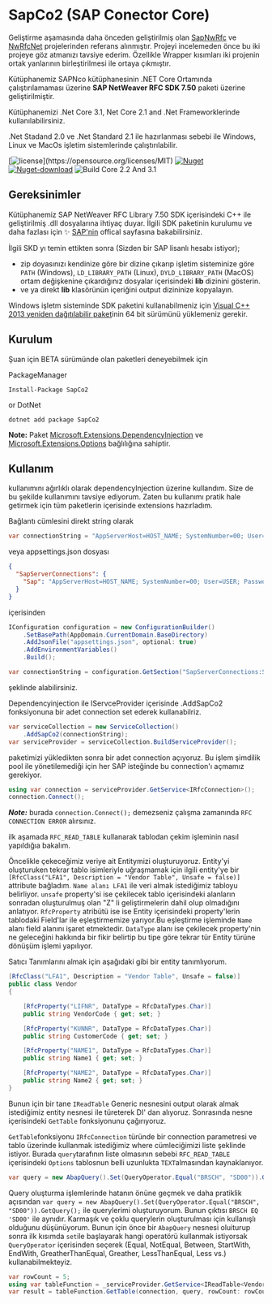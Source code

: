 # SapCo2 (SAP Conector Core)

Geliştirme aşamasında daha önceden geliştirilmiş olan [SapNwRfc](https://github.com/huysentruitw/SapNwRfc) ve [NwRfcNet](https://github.com/nunomaia/NwRfcNet) projelerinden referans alınmıştır. Projeyi incelemeden önce bu iki projeye göz atmanızı tavsiye ederim. Özellikle Wrapper kısımları iki projenin ortak yanlarının birleştirilmesi ile ortaya çıkmıştır.

Kütüphanemiz SAPNco kütüphanesinin .NET Core Ortamında çalıştırılamaması üzerine **SAP NetWeaver RFC SDK 7.50** paketi üzerine geliştirilmiştir.

Kütüphanemizi .Net Core 3.1, Net Core 2.1 and .Net Frameworklerinde kullanılabilirsiniz.

.Net Stadand 2.0 ve .Net Standard 2.1 ile hazırlanması sebebi ile Windows, Linux ve MacOs işletim sistemlerinde çalıştırılabilir.

[![license](https://img.shields.io/badge/license-MIT-blue?)](https://opensource.org/licenses/MIT)
[![Nuget](https://img.shields.io/nuget/v/sapco2?label=Nuget&logo=Nuget&logoColor=blue)](https://www.nuget.org/packages/SapCo2/)
[![Nuget-download](https://img.shields.io/nuget/dt/sapco2?logo=nuget)](https://www.nuget.org/packages/SapCo2/)
![Build Core 2.2 And 3.1](https://github.com/metalsimyaci/SapCo2/workflows/Build%20Core%202.2%20And%203.1/badge.svg?branch=master)

## Gereksinimler

Kütüphanemiz SAP NetWeaver RFC Library 7.50 SDK içerisindeki C++ ile geliştirilmiş .dll dosyalarına ihtiyaç duyar.
İlgili SDK paketinin kurulumu ve daha fazlası için :sparkles: [SAP'nin](https://support.sap.com/en/product/connectors/nwrfcsdk.html) offical sayfasına bakabilirsiniz.

İlgili SKD yı temin ettikten sonra (Sizden bir SAP lisanlı hesabı istiyor);

- zip doyasınızı kendinize göre bir dizine çıkarıp işletim sisteminize göre `PATH` (Windows), `LD_LIBRARY_PATH` (Linux), `DYLD_LIBRARY_PATH` (MacOS)  ortam değişkenine çıkardığınız dosyalar içerisindeki **lib** dizinini gösterin.
- ve ya direkt **lib** klasörünün içeriğini output dizininize kopyalayın.

 Windows işletm sisteminde  SDK paketini kullanabilmeniz için [Visual C++ 2013 yeniden dağıtılabilir paket](https://www.microsoft.com/en-us/download/details.aspx?id=40784)inin 64 bit sürümünü yüklemeniz gerekir.

## Kurulum

Şuan için BETA sürümünde olan paketleri deneyebilmek için

PackageManager

```shell
Install-Package SapCo2
```

or
DotNet

```shell
dotnet add package SapCo2
```

**Note:** Paket [Microsoft.Extensions.DependencyInjection](https://www.nuget.org/packages/Microsoft.Extensions.DependencyInjection/) ve [Microsoft.Extensions.Options](https://www.nuget.org/packages/Microsoft.Extensions.Options) bağlılığına sahiptir.

## Kullanım

kullanımını ağırlıklı olarak dependencyInjection üzerine kullandım. Size de bu şekilde kullanımını tavsiye ediyorum. Zaten bu kullanımı pratik hale getirmek için tüm paketlerin içerisinde extensions hazırladım.

Bağlantı cümlesini direkt string olarak

```csharp
var connectionString = "AppServerHost=HOST_NAME; SystemNumber=00; User=USER; Password=PASSWORD; Client=CLIENT_CODE; Language=EN; PoolSize=100; Trace=0;";
```

veya appsettings.json dosyası

```json
{
  "SapServerConnections": {
    "Sap": "AppServerHost=HOST_NAME; SystemNumber=00; User=USER; Password=PASSWORD; Client=CLIENT_CODE; Language=EN; PoolSize=100; Trace=0;"
  }
}
```

içerisinden

```csharp
IConfiguration configuration = new ConfigurationBuilder()
    .SetBasePath(AppDomain.CurrentDomain.BaseDirectory)
    .AddJsonFile("appsettings.json", optional: true)
    .AddEnvironmentVariables()
    .Build();

var connectionString = configuration.GetSection("SapServerConnections:Sap").Value;
```

şeklinde alabilirsiniz.

Dependencyinjection ile IServceProvider içerisinde .AddSapCo2 fonksiyonuna bir adet connection set ederek kullanabilriz.

```csharp
var serviceCollection = new ServiceCollection()
    .AddSapCo2(connectionString);
var serviceProvider = serviceCollection.BuildServiceProvider();
```

paketimizi yükledikten sonra bir adet connection açıyoruz. Bu işlem şimdilik pool ile yönetilemediği için her SAP isteğinde bu connection'ı açmamız gerekiyor.

```csharp
using var connection = serviceProvider.GetService<IRfcConnection>();
connection.Connect();
```

***Note:*** burada `connection.Connect();` demezseniz çalışma zamanında `RFC CONNECTION ERROR` alırsınız.

ilk aşamada `RFC_READ_TABLE` kullanarak tablodan çekim işleminin nasıl yapıldığıa bakalım.

Öncelikle çekeceğimiz veriye ait Entitymizi oluşturuyoruz. Entity'yi oluşturuken tekrar  tablo isimleriyle uğraşmamak için ilgili entity'ye bir `[RfcClass("LFA1", Description = "Vendor Table", Unsafe = false)]` attribute bağladım. `Name alanı LFA1` ile veri almak istediğimiz tabloyu belirliyor. `unsafe` property'si ise çekilecek tablo içerisindeki alanların sonradan oluşturulmuş olan "Z" li geliştirmelerin dahil olup olmadığını anlatıyor.
`RfcProperty` atribütü ise ise Entity içerisindeki property'lerin tablodaki Field'lar ile eşleştirmemize yarıyor.Bu eşleştirme işleminde `Name` alanı field alanını işaret etmektedir. `DataType` alanı ise çekilecek property'nin ne geleceğini hakkında bir fikir belirtip bu tipe göre tekrar tür Entity türüne dönüşüm işlemi yapılıyor.

Satıcı Tanımlarını almak için aşağıdaki gibi bir entity tanımlıyorum.

```csharp
[RfcClass("LFA1", Description = "Vendor Table", Unsafe = false)]
public class Vendor
{

    [RfcProperty("LIFNR", DataType = RfcDataTypes.Char)]
    public string VendorCode { get; set; }

    [RfcProperty("KUNNR", DataType = RfcDataTypes.Char)]
    public string CustomerCode { get; set; }

    [RfcProperty("NAME1", DataType = RfcDataTypes.Char)]
    public string Name1 { get; set; }

    [RfcProperty("NAME2", DataType = RfcDataTypes.Char)]
    public string Name2 { get; set; }
}
```

Bunun için bir tane `IReadTable` Generic nesnesini output olarak almak istediğimiz entity nesnesi ile türeterek DI' dan alıyoruz.
Sonrasında nesne içerisindeki `GetTable` fonksiyonunu çağırıyoruz.

`GetTable`fonksiyonu `IRfcConnection` türünde bir connection parametresi ve tablo üzerinde kullanmak istediğimiz where cümleciğimizi liste şeklinde istiyor. Burada `query`tarafının liste olmasının sebebi `RFC_READ_TABLE` içerisindeki `Options` tablosnun belli uzunlukta `TEXT`almasından kaynaklanıyor.

```csharp
var query = new AbapQuery().Set(QueryOperator.Equal("BRSCH", "SD00")).GetQuery();
```

Query oluşturma işlemlerinde hatanın önüne geçmek ve daha pratiklik açısından `var query = new AbapQuery().Set(QueryOperator.Equal("BRSCH", "SD00")).GetQuery();` ile querylerimi oluşturuyorum. Bunun çıktısı `BRSCH EQ 'SD00'` ile aynıdır. Karmaşık ve çoklu querylerin oluşturulması için kullanışlı olduğunu düşünüyorum. Bunun için önce bir `AbapQuery` nesnesi oluiturup sonra ilk kısımda `set`ile başlayarak hangi operatörü kullanmak istiyorsak `QueryOperator` içerisinden seçerek (Equal, NotEqual, Between, StartWith, EndWith, GreatherThanEqual, Greather, LessThanEqual, Less vs.) kullanabilmekteyiz.


```csharp
var rowCount = 5;
using var tableFunction = _serviceProvider.GetService<IReadTable<Vendor>>();
var result = tableFunction.GetTable(connection, query, rowCount: rowCount);
```
